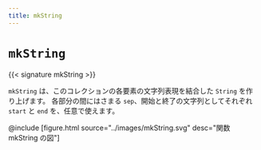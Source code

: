 ```yaml
---
title: mkString
---
```


# `mkString`

{{< signature mkString >}}

`mkString` は、このコレクションの各要素の文字列表現を結合した `String` を作り上げます。
各部分の間にはさまる `sep`、開始と終了の文字列としてそれぞれ `start` と `end` を、任意で使えます。

@include [figure.html source="../images/mkString.svg" desc="関数 mkString の図"]
